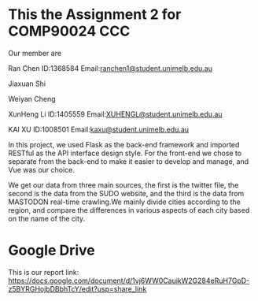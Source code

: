 # This the Assignment 2 for COMP90024 CCC
Our member are 

Ran Chen ID:1368584  Email:ranchen1@student.unimelb.edu.au

Jiaxuan Shi

Weiyan Cheng

XunHeng Li ID:1405559 Email:XUHENGL@student.unimelb.edu.au

KAI XU ID:1008501 Email:kaxu@student.unimelb.edu.au

In this project, we used Flask as the back-end framework and imported RESTful as the API interface design style. For the front-end we chose to separate from the back-end to make it easier to develop and manage, and Vue was our choice.

We get our data from three main sources, the first is the twitter file, the second is the data from the SUDO website, and the third is the data from MASTODON real-time crawling.We mainly divide cities according to the region, and compare the differences in various aspects of each city based on the name of the city.

# Google Drive
This is our report link:
https://docs.google.com/document/d/1vj6WW0CauikW2G284eRuH7GpD-z5BYRGHojbDBbhTcY/edit?usp=share_link
